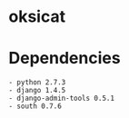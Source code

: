 oksicat
=======

Dependencies
============

    - python 2.7.3
    - django 1.4.5
    - django-admin-tools 0.5.1
    - south 0.7.6